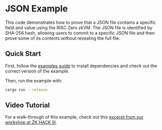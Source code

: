 # JSON Example

This code demonstrates how to prove that a JSON file contains a specific field and value using the RISC Zero zkVM. The JSON file is identified by SHA-256 hash, allowing users to commit to a specific JSON file and then prove some of its contents without revealing the full file.

## Quick Start

First, follow the [examples guide] to install dependencies and check out the correct version of the example.

Then, run the example with:

```bash
cargo run --release
```

[examples guide]: https://dev.risczero.com/api/zkvm/examples/#running-the-examples

## Video Tutorial

For a walk-through of this example, check out this [excerpt from our workshop at ZK HACK III](https://www.youtube.com/watch?v=6vIgBHx61vc&list=PLcPzhUaCxlCgig7ofeARMPwQ8vbuD6hC5&index=7).
